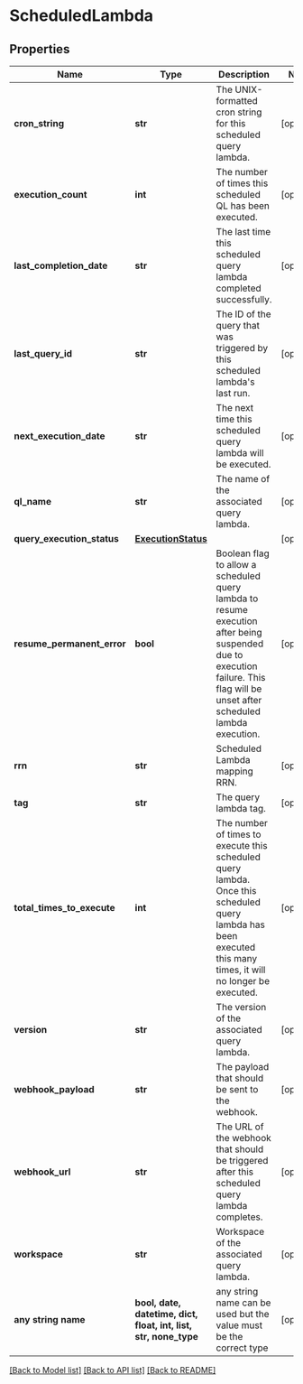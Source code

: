 # ScheduledLambda


## Properties
Name | Type | Description | Notes
------------ | ------------- | ------------- | -------------
**cron_string** | **str** | The UNIX-formatted cron string for this scheduled query lambda. | [optional] 
**execution_count** | **int** | The number of times this scheduled QL has been executed. | [optional] 
**last_completion_date** | **str** | The last time this scheduled query lambda completed successfully. | [optional] 
**last_query_id** | **str** | The ID of the query that was triggered by this scheduled lambda&#39;s last run. | [optional] 
**next_execution_date** | **str** | The next time this scheduled query lambda will be executed. | [optional] 
**ql_name** | **str** | The name of the associated query lambda. | [optional] 
**query_execution_status** | [**ExecutionStatus**](ExecutionStatus.md) |  | [optional] 
**resume_permanent_error** | **bool** | Boolean flag to allow a scheduled query lambda to resume execution after being suspended due to execution failure. This flag will be unset after scheduled lambda execution. | [optional] 
**rrn** | **str** | Scheduled Lambda mapping RRN. | [optional] 
**tag** | **str** | The query lambda tag. | [optional] 
**total_times_to_execute** | **int** | The number of times to execute this scheduled query lambda. Once this scheduled query lambda has been executed this many times, it will no longer be executed. | [optional] 
**version** | **str** | The version of the associated query lambda. | [optional] 
**webhook_payload** | **str** | The payload that should be sent to the webhook. | [optional] 
**webhook_url** | **str** | The URL of the webhook that should be triggered after this scheduled query lambda completes. | [optional] 
**workspace** | **str** | Workspace of the associated query lambda. | [optional] 
**any string name** | **bool, date, datetime, dict, float, int, list, str, none_type** | any string name can be used but the value must be the correct type | [optional]

[[Back to Model list]](../README.md#documentation-for-models) [[Back to API list]](../README.md#documentation-for-api-endpoints) [[Back to README]](../README.md)


